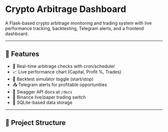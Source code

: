 # Crypto Arbitrage Dashboard

A Flask-based crypto arbitrage monitoring and trading system with live performance tracking, backtesting, Telegram alerts, and a frontend dashboard.

---

## 🚀 Features

- 🔁 Real-time arbitrage checks with cron/scheduler
- 📈 Live performance chart (Capital, Profit %, Trades)
- 🧪 Backtest simulator toggle (start/stop)
- 📤 Telegram alerts for profitable opportunities
- 📘 Swagger API docs at `/docs`
- 💼 Binance live/paper trading switch
- 💾 SQLite-based data storage

---

## 🧰 Project Structure

